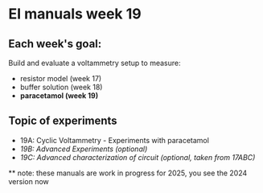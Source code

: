 <!-- #region -->
# EI manuals week 19

## Each week's goal:
Build and evaluate a voltammetry setup to measure:
- resistor model (week 17)
- buffer solution (week 18)
- **paracetamol (week 19)**


## Topic of experiments

- 19A: Cyclic Voltammetry - Experiments with paracetamol
- _19B: Advanced Experiments (optional)_
- _19C: Advanced characterization of circuit (optional, taken from 17ABC)_

** note: these manuals are work in progress for 2025, you see the 2024 version now
<!-- #endregion -->
